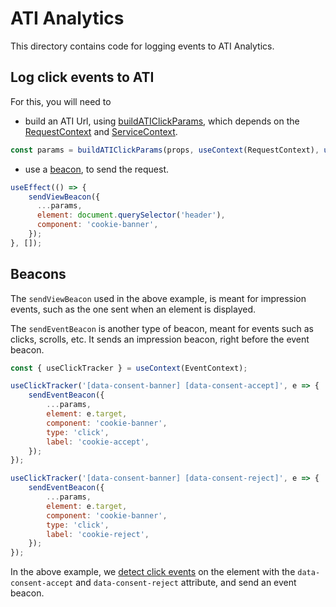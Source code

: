 # ATI Analytics

This directory contains code for logging events to ATI Analytics.

## Log click events to ATI

For this, you will need to 

- build an ATI Url, using [buildATIClickParams](./params/index.js), which depends on the [RequestContext](../../contexts/RequestContext/index.jsx) and [ServiceContext](../../contexts/ServiceContext/index.jsx).

```js
const params = buildATIClickParams(props, useContext(RequestContext), useContext(ServiceContext));
```

- use a [beacon](./beacon/index.js), to send the request.

```js
useEffect(() => {
    sendViewBeacon({
      ...params,
      element: document.querySelector('header'),
      component: 'cookie-banner',
    });
}, []);
```

## Beacons

The `sendViewBeacon` used in the above example, is meant for impression events, such as the one sent when an element is displayed.

The `sendEventBeacon` is another type of beacon, meant for events such as clicks, scrolls, etc. It sends an impression beacon, right before the event beacon.

```js
const { useClickTracker } = useContext(EventContext);

useClickTracker('[data-consent-banner] [data-consent-accept]', e => {
    sendEventBeacon({
        ...params,
        element: e.target,
        component: 'cookie-banner',
        type: 'click',
        label: 'cookie-accept',
    });
});

useClickTracker('[data-consent-banner] [data-consent-reject]', e => {
    sendEventBeacon({
        ...params,
        element: e.target,
        component: 'cookie-banner',
        type: 'click',
        label: 'cookie-reject',
    });
});
```

In the above example, we [detect click events](../../contexts/EventContext/README.md) on the element with the `data-consent-accept` and `data-consent-reject` attribute, and send an event beacon.
